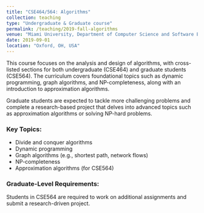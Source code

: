 ```yaml
---
title: "CSE464/564: Algorithms"
collection: teaching
type: "Undergraduate & Graduate course"
permalink: /teaching/2019-fall-algorithms
venue: "Miami University, Department of Computer Science and Software Engineering"
date: 2019-09-01
location: "Oxford, OH, USA"
---
```


This course focuses on the analysis and design of algorithms, with cross-listed sections for both undergraduate (CSE464) and graduate students (CSE564). The curriculum covers foundational topics such as dynamic programming, graph algorithms, and NP-completeness, along with an introduction to approximation algorithms.

Graduate students are expected to tackle more challenging problems and complete a research-based project that delves into advanced topics such as approximation algorithms or solving NP-hard problems.

### Key Topics:
- Divide and conquer algorithms
- Dynamic programming
- Graph algorithms (e.g., shortest path, network flows)
- NP-completeness
- Approximation algorithms (for CSE564)

### Graduate-Level Requirements:
Students in CSE564 are required to work on additional assignments and submit a research-driven project.
